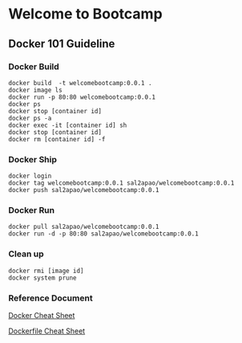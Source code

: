 # Welcome to Bootcamp
## Docker 101 Guideline
### Docker Build
```
docker build  -t welcomebootcamp:0.0.1 .
docker image ls
docker run -p 80:80 welcomebootcamp:0.0.1
docker ps
docker stop [container id]
docker ps -a
docker exec -it [container id] sh
docker stop [container id]
docker rm [container id] -f
```
### Docker Ship
```
docker login
docker tag welcomebootcamp:0.0.1 sal2apao/welcomebootcamp:0.0.1
docker push sal2apao/welcomebootcamp:0.0.1
```
### Docker Run
```
docker pull sal2apao/welcomebootcamp:0.0.1
docker run -d -p 80:80 sal2apao/welcomebootcamp:0.0.1
```

### Clean up
```
docker rmi [image id]
docker system prune 
```

### Reference Document
[Docker Cheat Sheet](https://www.docker.com/sites/default/files/d8/2019-09/docker-cheat-sheet.pdf)

[Dockerfile Cheat Sheet](https://kapeli.com/cheat_sheets/Dockerfile.docset/Contents/Resources/Documents/index)